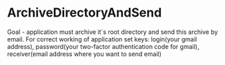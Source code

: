 # ArchiveDirectoryAndSend
Goal - application must archive it`s root directory and send this archive by email.
For correct working of application set keys: login(your gmail address), password(your two-factor authentication code for gmail),
receiver(email address where you want to send email)
